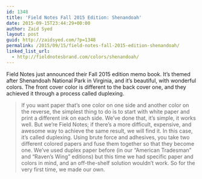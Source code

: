```yaml
---
id: 1348
title: 'Field Notes Fall 2015 Edition: Shenandoah'
date: 2015-09-15T23:44:29+00:00
author: Zaid Syed
layout: post
guid: http://zaidsyed.com/?p=1348
permalink: /2015/09/15/field-notes-fall-2015-edition-shenandoah/
linked_list_url:
  - http://fieldnotesbrand.com/colors/shenandoah/
---
```

Field Notes just announced their Fall 2015 edition memo book. It&#8217;s themed after Shenandoah National Park in Virginia, and it&#8217;s beautiful, with wonderful colors. The front cover color is different to the back cover one, and they achieved it through a process called duplexing.

> If you want paper that’s one color on one side and another color on the reverse, the simplest thing to do is to start with white paper and print a different ink on each side. We’ve done that, it’s simple, it works well. But we’re Field Notes; if there’s a more difficult, expensive, and awesome way to achieve the same result, we will find it. In this case, it’s called duplexing. Using brute force and adhesives, you take two different colored papers and fuse them together so that they become one. We’ve used duplex paper before (in our “American Tradesman” and “Raven’s Wing” editions) but this time we had specific paper and colors in mind, and an off-the-shelf solution wouldn’t work. So for the very first time, we made our own.